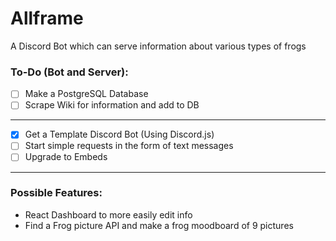 # Allframe

A Discord Bot which can serve information about various types of frogs

### To-Do (Bot and Server):

- [ ] Make a PostgreSQL Database
- [ ] Scrape Wiki for information and add to DB
---
- [x] Get a Template Discord Bot (Using Discord.js)
- [ ] Start simple requests in the form of text messages
- [ ] Upgrade to Embeds
---

### Possible Features:

* React Dashboard to more easily edit info
* Find a Frog picture API and make a frog moodboard of 9 pictures